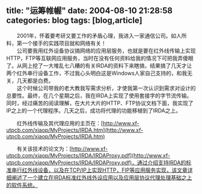 title: "运筹帷幄"
date: 2004-08-10 21:28:58
categories: blog
tags: [blog,article]
---
　　2001年，怀着要考研又要工作的矛盾心理，我进入一家通信公司。如人所料，第一个接手的实践项目就和网络有关！  
　　公司要我用红外设备协议搞网络的应用层服务，也就是要在红外线传输上实现HTTP，FTP等互联网应用服务，当时在没有任何资料给我的情况下可把我弄傻眼了。从网上挖了一大堆乱七八糟的有关IRDA的资料下来瞎搞，结果搞了几天才让两个红外串行设备工作，不过我心头明白这是Windows人家自己支持的，和我无关，几天都是白费。  
　　这个时候公司带我的老大教我写需求分析，才使我第一次认识到需求对设计的总要性。最终，在几个星期之后，我在IRDA上实现了使用套接字的字节流传输。同时，经过痛苦的阅读理解，在大片大片的HTTP、FTP协议文档下面，我实现了IP之上的一个代理程序。几天之后，成功将代理的功能移植到了IRDA之上。  
  
　　红外线传输及其代理应用的主页在：[http://www.xf-utpcb.com/xiaop/MyProjects/IRDA.htm](http://www.xf-utpcb.com/xiaop/MyProjects/IRDA.htm)  
  
　　有关该技术的论文为：[http://www.xf-utpcb.com/xiaop/MyProjects/IRDA/IRDAProxy.pdf](http://www.xf-utpcb.com/xiaop/MyProjects/IRDA/IRDAProxy.pdf)，通过介绍支持IRDA的标准串行红外线设备，以及在TCP/IP上实现HTTP，FIP等应用服务实现，该文章详细阐述了一个建立在IRDA标准红外线外设应用以及应用层协议代理处理基础之上的软件系统。